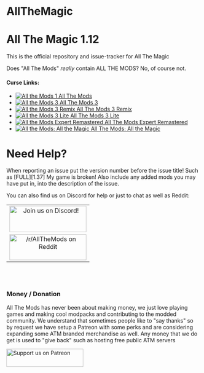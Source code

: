 # AllTheMagic

All The Magic 1.12
======
This is the official repository and issue-tracker for All The Magic
  
Does "All The Mods" *really* contain ALL THE MODS? No, of course not.
  
#### Curse Links: 
+ [![All the Mods 1](http://cf.way2muchnoise.eu/242462.svg "ATM1") All The Mods](https://minecraft.curseforge.com/projects/all-the-mods)  
+ [![All the Mods 3](http://cf.way2muchnoise.eu/269708.svg "ATM3") All The Mods 3](https://minecraft.curseforge.com/projects/all-the-mods-3)  
+ [![All the Mods 3 Remix](http://cf.way2muchnoise.eu/301845.svg "ATM3: Remix") All The Mods 3 Remix](https://minecraft.curseforge.com/projects/all-the-mods-3-remix)  
+ [![All the Mods 3 Lite](http://cf.way2muchnoise.eu/274129.svg "ATM3: Lite") All The Mods 3 Lite](https://minecraft.curseforge.com/projects/atm-3-lite)  
+ [![All the Mods Expert Remastered](http://cf.way2muchnoise.eu/274849.svg "ATMER") All The Mods Expert Remastered](https://minecraft.curseforge.com/projects/all-the-mods-expert-remastered)  
+ [![All the Mods: All the Magic](http://cf.way2muchnoise.eu/310346.svg "ATM: All the Magic") All The Mods: All the Magic](https://minecraft.curseforge.com/projects/atm-all-the-magic) 
  
Need Help?
======
When reporting an issue put the version number before the issue title! Such as [FULL][1.37] My game is broken! Also include any added mods you may have put in, into the description of the issue. 
 
You can also find us on Discord for help or just to chat as well as Reddit:   
  
|              |
|:------------:|
|<a href="https://discordapp.com/invite/rbSZNDQ"><img src="https://discordapp.com/assets/fc0b01fe10a0b8c602fb0106d8189d9b.png" alt="Join us on Discord!"  width="200" height="68"></a>|
|<a href="https://www.reddit.com/r/allthemods"><img src="https://www.redditstatic.com/about/assets/reddit-logo.png" alt="/r/AllTheMods on Reddit"  width="200" height="67"></a>|
<br>
<br>

### Money / Donation

All The Mods has never been about making money, we just love playing games and making cool modpacks and contributing to the modded community. We understand that sometimes people like to "say thanks" so by request we have setup a Patreon with some perks and are considering expanding some ATM branded merchandise as well. Any money that we do get is used to "give back" such as hosting free public ATM servers   

<a href="https://www.patreon.com/allthemods">
	<img src="https://c5.patreon.com/external/logo/become_a_patron_button.png" alt="Support us on Patreon"  width="200" height="47">
</a>  

